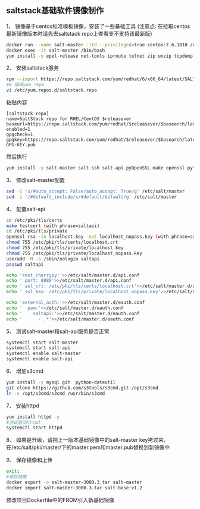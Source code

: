 ## saltstack基础软件镜像制作

1、 镜像基于centos标准模板镜像，安装了一些基础工具 (注意点: 在拉取centos最新镜像版本时请先去saltstack repo上查看支不支持该最新版)
```bash
docker run --name salt-master -itd --privileged=true centos:7.6.1810 /usr/sbin/init
docker exec -it salt-master /bin/bash
yum install -y epel-release net-tools iproute telnet zip unzip tcpdump
```

2、 安装saltstack服务
```bash
rpm --import https://repo.saltstack.com/yum/redhat/6/x86_64/latest/SALTSTACK-GPG-KEY.pub
## 编辑yum repo
vi /etc/yum.repos.d/saltstack.repo
```
粘贴内容
```text
[saltstack-repo]
name=SaltStack repo for RHEL/CentOS $releasever
baseurl=https://repo.saltstack.com/yum/redhat/$releasever/$basearch/latest
enabled=1
gpgcheck=1
gpgkey=https://repo.saltstack.com/yum/redhat/$releasever/$basearch/latest/$releaseverSALTSTACK-GPG-KEY.pub
```
然后执行
```bash
yum install -y salt-master salt-ssh salt-api pyOpenSSL make openssl python-pip
```

3、 修改salt-master配置
```bash
sed -i 's/#auto_accept: False/auto_accept: True/g' /etc/salt/master
sed -i '/#default_include/s/#default/default/g' /etc/salt/master
```

4、 配置salt-api
```bash
cd /etc/pki/tls/certs
make testcert (with phrase=saltapi)
cd /etc/pki/tls/private
openssl rsa -in localhost.key -out localhost_nopass.key (with phrase=saltapi)
chmod 755 /etc/pki/tls/certs/localhost.crt
chmod 755 /etc/pki/tls/private/localhost.key
chmod 755 /etc/pki/tls/private/localhost_nopass.key
useradd -M -s /sbin/nologin saltapi
passwd saltapi
```
```bash
echo 'rest_cherrypy:'>>/etc/salt/master.d/api.conf
echo ' port: 8080'>>/etc/salt/master.d/api.conf
echo ' ssl_crt: /etc/pki/tls/certs/localhost.crt'>>/etc/salt/master.d/api.conf
echo ' ssl_key: /etc/pki/tls/private/localhost_nopass.key'>>/etc/salt/master.d/api.conf
```
```bash
echo 'external_auth:'>>/etc/salt/master.d/eauth.conf
echo '  pam:'>>/etc/salt/master.d/eauth.conf
echo '    saltapi:'>>/etc/salt/master.d/eauth.conf
echo '      - .*'>>/etc/salt/master.d/eauth.conf
```

5、 测试salt-master和salt-api服务是否正常  
```bash
systemctl start salt-master
systemctl start salt-api
systemctl enable salt-master
systemctl enable salt-api
```

6、 增加s3cmd  
```bash
yum install -y mysql git  python-dateutil
git clone https://github.com/s3tools/s3cmd.git /opt/s3cmd
ln -s /opt/s3cmd/s3cmd /usr/bin/s3cmd
```

7、 安装httpd  
```bash
yum install httpd -y
#测试启动httpd
systemctl start httpd
```

8、 如果是升级，请把上一版本基础镜像中的salt-master key拷过来，在/etc/salt/pki/master/下的master.pem和master.pub替换到新镜像中

9、 保存镜像和上传
```bash
exit;
#保存镜像
docker export -o salt-master-3000.3.tar salt-master
docker import salt-master-3000.3.tar salt-base:v1.2
```
修改项目Dockerfile中的FROM引入新基础镜像
